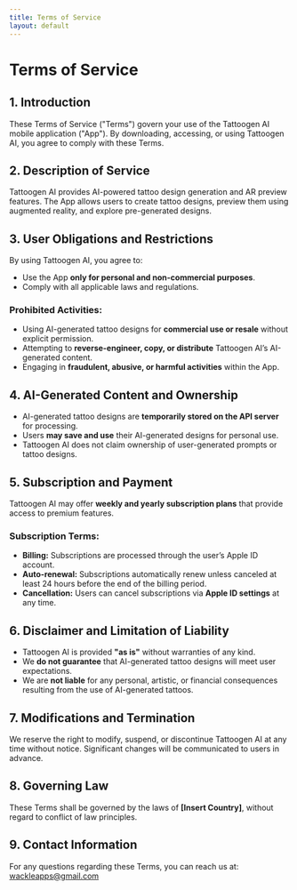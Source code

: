 ```yaml
---
title: Terms of Service
layout: default
---
```


# **Terms of Service**  

## **1. Introduction**  
These Terms of Service ("Terms") govern your use of the Tattoogen AI mobile application ("App"). By downloading, accessing, or using Tattoogen AI, you agree to comply with these Terms.  

## **2. Description of Service**  
Tattoogen AI provides AI-powered tattoo design generation and AR preview features. The App allows users to create tattoo designs, preview them using augmented reality, and explore pre-generated designs.  

## **3. User Obligations and Restrictions**  
By using Tattoogen AI, you agree to:  
- Use the App **only for personal and non-commercial purposes**.  
- Comply with all applicable laws and regulations.  

### **Prohibited Activities:**  
- Using AI-generated tattoo designs for **commercial use or resale** without explicit permission.  
- Attempting to **reverse-engineer, copy, or distribute** Tattoogen AI’s AI-generated content.  
- Engaging in **fraudulent, abusive, or harmful activities** within the App.  

## **4. AI-Generated Content and Ownership**  
- AI-generated tattoo designs are **temporarily stored on the API server** for processing.  
- Users **may save and use** their AI-generated designs for personal use.  
- Tattoogen AI does not claim ownership of user-generated prompts or tattoo designs.  

## **5. Subscription and Payment**  
Tattoogen AI may offer **weekly and yearly subscription plans** that provide access to premium features.  

### **Subscription Terms:**  
- **Billing:** Subscriptions are processed through the user’s Apple ID account.  
- **Auto-renewal:** Subscriptions automatically renew unless canceled at least 24 hours before the end of the billing period.  
- **Cancellation:** Users can cancel subscriptions via **Apple ID settings** at any time.  

## **6. Disclaimer and Limitation of Liability**  
- Tattoogen AI is provided **"as is"** without warranties of any kind.  
- We **do not guarantee** that AI-generated tattoo designs will meet user expectations.  
- We are **not liable** for any personal, artistic, or financial consequences resulting from the use of AI-generated tattoos.  

## **7. Modifications and Termination**  
We reserve the right to modify, suspend, or discontinue Tattoogen AI at any time without notice. Significant changes will be communicated to users in advance.  

## **8. Governing Law**  
These Terms shall be governed by the laws of **[Insert Country]**, without regard to conflict of law principles.  

## **9. Contact Information**  
For any questions regarding these Terms, you can reach us at:  
[wackleapps@gmail.com](mailto:wackleapps@gmail.com) 

